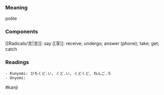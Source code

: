 ### Meaning

polite

### Components

[[Radicals/言|言]]: say [[享]]: receive; undergo; answer (phone); take; get; catch

### Readings

```
- Kunyomi: ひちくど.い, くど.い, くどくど, ねんご.ろ
- Onyomi: 
```

#kanji